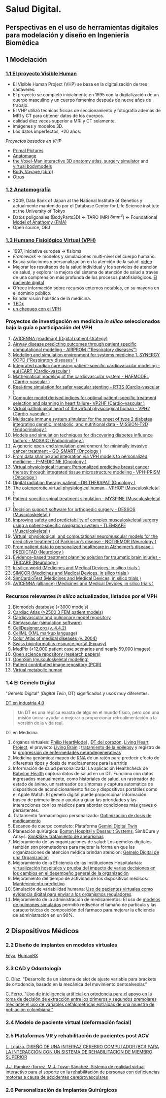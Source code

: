 # Salud Digital. 
## Perspectivas en el uso de herramientas digitales para modelación y diseño en Ingeniería Biomédica
## 1 Modelación
### [1.1 El proyecto Visible Human](https://www.nlm.nih.gov/research/visible/photos.html)
- El Visible Human Project (VHP) se basa en la digitalización de tres cadáveres.
- El proyecto se completó inicialmente en 1995 con la digitalización de un cuerpo masculino y un cuerpo femenino después de nueve años de trabajo.
- El VHP utilizó técnicas físicas de seccionamiento y fotografía además de MRI y CT para obtener datos de los cuerpos.
- calidad diez veces superior a MRI y CT solamente.
- imágenes y modelos 3D.
- Los datos imperfectos, +20 años.

_Proyectos basados en VHP_
- [Primal Pictures](https://www.primalpictures.com/)
- [Anatomage](https://www.anatomage.com/table/)
- [the Voxel-Man interactive 3D anatomy atlas, surgery simulator](https://www.voxel-man.com/3d-navigators/) and [virtual bodymodels](https://www.voxel-man.com/3d-navigators/downloads/)
- [Body Voyage (libro)](https://www.amazon.com/Body-Voyage-Three-Dimensional-Tour-Human/dp/0446520098)
- [Otros](https://www.nlm.nih.gov/research/visible/applications.html)

### [1.2 Anatomografía](http://lifesciencedb.jp/bp3d)
- 2009, Data Bank of Japan at the National Institute of Genetics y actualmente mantenido por el Database Center for Life Science institute at the University of Tokyo
- Datos poligonales (BodyParts3D) <- TARO (MRI $8mm^3$) <- [Foundational Model of Anathomy (FMA)](http://sig.biostr.washington.edu/projects/fm/AboutFM.html)
- Open source, OBJ

### [1.3 Humano Fisiológico Virtual (VPH)](https://www.vph-institute.org/)
- 1997, iniciativa europea -> fisioma
- _Framework_ -> modelos y simulaciones multi-nivel del cuerpo humano.
- Busca soluciones y personalización en la atención de la salud. [video](https://youtu.be/N4NzEyo_HQo)
- Mejorar los resultados de la salud individual y los servicios de atención de salud, y explorar la mejora del sistema de atención de salud a través de una comprensión más profunda de los procesos patofisiológicos. [El paciente digital](https://youtu.be/tx9ZXTlnVmg)
- Ofrece información sobre recursos externos notables, en su mayoría en el dominio público.
- Brindar visión holística de la medicina.
- [TEDx](https://youtu.be/aZyEPXYmZ-8)
- [un chequeo con el VPH](https://youtu.be/JijSCaVrYhw)

### Proyectos de investigación en medicina _in silico_ seleccionados bajo la guía o participación del VPH												
1. [AVICENNA (roadmap)	(Digital patient strategy)](https://www.cordis.europa.eu/project/id/611819)
1. [Airway disease predicting outcomes through patient speciﬁc computational modeling - AIRPROM	("Respiratory diseases")](https://europeanlung.org/en/projects-and-campaigns/airprom-publications/ )
1. [Modeling and simulation environment for systems medicine 1. SYNERGY COPD	("Respiratory diseases" )](https://www.Synergy-COPD.eu )
1. [Integrated cardiac care using patient-speciﬁc cardiovascular modeling - euHEART	(Cardio-vascular )](https://www.euheart.eu )
1. [Mathematical modeling of the cardiovascular system - HAEMODEL	(Cardio-vascular )](https://cordis.europa.eu/project/rcn/67790_en.html )
1. [Real-time simulation for safer vascular stenting - RT3S	(Cardio-vascular )](https://joinup.ec.europa.eu/sites/default/files/document/2014-12/RT3S%20-%20Real%20Time%20Simulation%20for%20Safer%20vascular%20Stenting%20in%20ICT%20for%20Health%20-%20Resource%20book%20of%20eHealth%20Projects%20-%20FP7.pdf )
1. [Computer model derived indices for optimal patient-speciﬁc treatment selection and planning in heart failure- VP2HF	(Cardio-vascular )](https://www.upf.edu/web/simbiosys/projects/-/asset_publisher/xmEPr4ZgEREi/content/vp2hf/maximized)
1. [Virtual pathological heart of the virtual physiological human - VPH2	(Cardio-vascular )](https://www.semanticscholar.org/paper/Testi-virtual-pathological-heart-of-the-Virtual-and-McFarlane-Lin/a43ae4a558df405a6f53a4350fdc34a666679682)
1. [Multiscale immune system simulator for the onset of type 2 diabetes integrating genetic, metabolic, and nutritional data - MISSION-T2D	(Endocrinology )](http://www.mission-t2d.eu/MISSION-T2D/ewExternalFiles/MISSION-T2D_D2.4.pdf)
1. [Models and simulation techniques for discovering diabetes inﬂuence factors - MOSAIC	(Endocrinology )](http://www.mosaicproject.eu/)
1. [A generic open-end simulation environment for minimally invasive cancer treatment - GO-SMART	(Oncology )](https://www.gosmart-project.eu/)
1. [From data sharing and integration via VPH models to personalized medicine - P-MEDICINE	(Oncology )](http://p-medicine.eu/)
1. [Virtual physiological Human: Personalized predictive breast cancer therapy through integrated tissue microstructure modeling - VPH-PRISM	(Oncology )](https://www.computationalpathologygroup.eu/projects/vphprism/)
1. [Digital radiation therapy patient - DR THERAPAT	(Oncology )](https://researchportal.be/en/project/digital-radiation-therapy-patient)
1. [The osteoporotic virtual physiological human - VPHOP	(Musculoskeletal )](https://simtk.org/projects/vphop)
1. [Patient-speciﬁc spinal treatment simulation - MYSPINE	(Musculoskeletal )](https://www.myspineproject.eu )
1. [Decision support software for orthopedic surgery - DESSOS	(Musculoskeletal )](https://cordis.europa.eu/project/rcn/79488_en.html)
1. [Improving safety and predictability of complex musculoskeletal surgery using a patient-speciﬁc navigation system - TLEMSAFE	(Musculoskeletal )](https://www.tlemsafe.eu )
1. [Virtual, physiological, and computational neuromuscular models for the predictive treatment of Parkinson’s disease - NOTREMOR	(Neurology )](https://iadrp.nia.nih.gov/project/virtual-physiological-and-computational-neuromuscular-models-predictive-treatment)
1. [From patient data to personalized healthcare in Alzheimer’s disease - PREDICTAD	(Neurology )](https://www.predictad.eu )
1. [Evidence-based treatment planning solution for traumatic brain injuries - TBICARE	(Neurology )](https://clinicaltrials.gov/ct2/show/study/NCT02021877)
1. [In silico world	(Medicines and Medical Devices, in silico trials )](https://www.insilico.world )
1. [SIMCOR	(Medicines and Medical Devices, in silico trials )](https://www.cordis.europa.eu/project/id/101017578 )
1. [SimCardioTest	(Medicines and Medical Devices, in silico trials )](https://www.cordis.europa.eu/project/id/101016496 )
1. [AVICENNA (alliance)	(Medicines and Medical Devices, in silico trials )](https://www.cordis.europa.eu/programme/id/H2020_SC1-PM-16-2017 )

### Recursos relevantes _in silico_ actualizados, listados por el VPH
1. [Biomodels database (>3000 models)](https://ebi.ac.uk/biomodels-main)
1. [Cardiac Atlas (>2500 3 FEM patient models) ](https://cardiacatlas.org )
1. [Cardiovascular and pulmonary model repository ](https://vascularmodel.com )
1. [SimVascular (simulation software)](https://simvascular.github.io )
1. [CellDesigner.org (v. 4.4.2)](https://celldesigner.org)
1. [CellML (XML markup language)](https://cellml.org)
1. [Color Atlas of medical diseases (v. 2004)](https://ecureme.com/atlas/version2001/atlas.asp)
1. [Swiss bioinformatics resource portal (Expasy) ](https://www.expasy.org)
1. [MedPix (>12,000 patient case scenarios and nearly 59,000 images)](https://medpix.nlm.nih.gov/home)
1. [Open science repository (research papers)](http://www.open-science-repository.com/)
1. [OpenSim (musculoskeletal modeling)](https://opensim.stanford.edu)
1. [Patient contributed image repository (PCIR)](https://www.pcir.org)
1. [Virtual metabolic human](https://www.vmh.life)

### 1.4 El Gemelo Digital
"Gemelo Digital" (_Digital Twin_, DT) significados y usos muy diferentes.

[DT en industria 4.0](https://www2.deloitte.com/us/en/insights/focus/industry-4-0/digital-twin-technology-smart-factory.html)

> Un DT es una réplica exacta de algo en el mundo físico, pero con una misión única: ayudar a mejorar o proporcionar retroalimentación a la versión de la vida real. 

DT en Medicina
1. órganos virtuales: [Philip HeartModel](https://www.usa.philips.com/healthcare/resources/feature-detail/ultrasound-heartmodel) , [DT del corazón](https://www.feops.com/product/healthcare-professionals), [Living Heart Project](https://www.3ds.com/products-services/simulia/solutions/life-sciences-healthcare/the-living-heart-project/), el proyecto [Living Brain](https://www.3ds.com/stories/living-brain/) : [tratamiento de la epilepsy](https://advances.sciencemag.org/content/7/1/eabd4639) y registro de la [progressión de enfermedades neurodegenerativas](https://journals.plos.org/ploscompbiol/article?id=10.1371/journal.pcbi.1008267) 
2. Medicina genómica: mapeo de [RNA](https://liu.se/en/news-item/digital-tvillingar-hjalpmedel-for-skraddarsydd-medicinering-) de un ratón para predecir efecto de diferentes tipos y dosis de medicamentos para la artritis
3. Información de salud personalizada: 
La aplicación Healthcheck de  [Babylon Health](https://www.babylonhealth.com/about) captura datos de salud en un DT. Funciona con datos ingresados ​​manualmente, como historiales de salud, un rastreador de estado de ánimo, un rastreador de síntomas y captura automática de dispositivos de acondicionamiento físico y dispositivos portátiles como el Apple Watch. El gemelo digital puede proporcionar información básica de primera línea o ayudar a guiar las prioridades y las interacciones con los médicos para abordar condiciones más graves o persistentes.
4. Tratamiento farmacológico personalizado: 
[Optimización de dosis de medicamento](https://www.empa.ch/web/s604/eq71-digital-twin) 
5. Escaneo de cuerpo completo: Plataforma [Gemini Digital Twin](https://q.bio/)
6. Planeación quirúrgica: [Boston Hospital y Dassault Systems](https://answers.childrenshospital.org/aerospace-tools-repair-hearts/), Sim&Cure y Ansys: [Sim&Size: tratamiento de aneurismas](https://sim-and-cure.com/patient-care/)
7. Mejoramiento de las organizaciones de salud: Los gemelos digitales también son prometedores para mejorar la forma en que las organizaciones de atención médica brindan atención: [Gemelo Digital de una Organización](https://www.gartner.com/doc/3901491)
8. Mejoramiento de la Eficiencia de las Instituciones Hospitalarias:
[virtualización hospitales y prueba del impacto de varias decisiones en los cambios en el desempeño general de la organización](https://www.gehccommandcenter.com/digital-twin) 
9. Mejoramiento del tiempo de actividad de los dispositivos médicos: [Mantenimiento predictivo](https://www.philips.com/a-w/about/news/archive/blogs/innovation-matters/20180830-the-rise-of-the-digital-twin-how-healthcare-can-benefit.html)
10. Simulación de variabilidad humana: [Uso de pacientes virtuales como evidencia digital para enviar a los organismos reguladores](https://www.virtonomy.io/).
11. Mejoramiento de la administración de medicamentos: El uso de [modelos de pulmones simulados](https://www.cbbl-okstate.com/lung-structure) permitió rediseñar el tamaño de partícula y las características de composición del fármaco para mejorar la eficiencia de administración en un 90%.



## 2 Dispositivos Médicos
### 2.2 Diseño de implantes en modelos virtuales
[Feya](https://www.rhfeya.com/), [HumanBX](https://humanbx.com/)
### 2.3 CAD y Odontología
C. Díaz. "Desarrollo de un sistema de slot de ajuste variable para brackets de ortodoncia, basado en la mecánica del movimiento dentoalveolar."

[C. Ferro. "Uso de inteligencia artificial en ortodoncia para el apoyo en la toma de decisión de extracción entre los primeros y segundos premolares mediante el uso de variables cefalometricas extraídas de una muestra de población colombiana."](https://oicampo-uao.github.io/academics/CarlosFerro.pdf)

### 2.4 Modelo de paciente virtual (deformación facial)
### 2.5 Plataformas VR y rehabilitación de pacientes post ACV
[L. Loaiza. DISEÑO DE UNA INTERFAZ CEREBRO COMPUTADOR (BCI) PARA LA INTERACCIÓN
CON UN SISTEMA DE REHABILITACIÓN DE MIEMBRO SUPERIOR](https://red.uao.edu.co/bitstream/handle/10614/14500/T10501_Dise%C3%B1o%20de%20una%20interfaz%20cerebro%20computador%20(BCI)%20para%20la%20interacci%C3%B3n%20con%20un%20sistema%20de%20rehabilitaci%C3%B3n%20de%20miembro%20superior.pdf?sequence=1)

[J.J. Ramírez-Torrez, M.J. Tovar-Sánchez. Sistema de realidad virtual interactivo para el soporte en la rehabilitación de personas con deficiencias motoras a causa de accidentes cerebrovasculares](https://red.uao.edu.co/bitstream/handle/10614/13211/T09950_Sistema%20de%20realidad%20virtual%20interactivo%20para%20el%20soporte%20en%20la%20rehabilitaci%c3%b3n%20de%20personas%20con%20deficiencias%20motoras%20a%20causa%20de%20accidentes%20cerebrovasculares.pdf?sequence=3&isAllowed=y)

### 2.6 Personalización de Implantes Quirúrgicos
